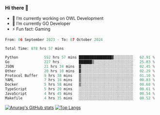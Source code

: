 ### Hi there 👋 

- 🔭 I’m currently working on OWL Development
- 🌱 I’m currently GO Developer
-  ⚡ Fun fact: Gaming
  
  <!--
- 👯 I’m looking to collaborate on ...
- 🤔 I’m looking for help with ...
- 💬 Ask me about ...
- 📫 How to reach me: ...
- 😄 Pronouns: ...
-->

<!--START_SECTION:waka-->

```python
From: 06 September 2023 - To: 07 October 2024

Total Time: 878 hrs 57 mins

Python            552 hrs 57 mins ███████████████▓░░░░░░░░░   62.91 %
Go                227 hrs         ██████▒░░░░░░░░░░░░░░░░░░   25.83 %
JSON              21 hrs 34 mins  ▓░░░░░░░░░░░░░░░░░░░░░░░░   02.45 %
Other             20 hrs 10 mins  ▓░░░░░░░░░░░░░░░░░░░░░░░░   02.29 %
Protocol Buffer   9 hrs 38 mins   ▒░░░░░░░░░░░░░░░░░░░░░░░░   01.10 %
YAML              7 hrs 16 mins   ▒░░░░░░░░░░░░░░░░░░░░░░░░   00.83 %
Docker            5 hrs 58 mins   ▒░░░░░░░░░░░░░░░░░░░░░░░░   00.68 %
TypeScript        5 hrs 20 mins   ░░░░░░░░░░░░░░░░░░░░░░░░░   00.61 %
JavaScript        4 hrs 45 mins   ░░░░░░░░░░░░░░░░░░░░░░░░░   00.54 %
Makefile          4 hrs 35 mins   ░░░░░░░░░░░░░░░░░░░░░░░░░   00.52 %
```

<!--END_SECTION:waka-->

[![Anurag's GitHub stats](https://github-readme-stats.vercel.app/api?username=aebalz&show_icons=true&theme=codeSTACKr)](https://github.com/anuraghazra/github-readme-stats)
[![Top Langs](https://github-readme-stats.vercel.app/api/top-langs/?username=aebalz&layout=compact&card_width=350&theme=codeSTACKr)](https://github.com/anuraghazra/github-readme-stats)
<!-- [![Readme Card](https://github-readme-stats.vercel.app/api/pin/?username=aebalz&repo=go-gin-gone&show_owner=true)](https://github.com/anuraghazra/github-readme-stats)-->
